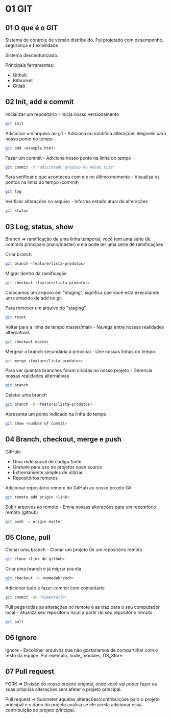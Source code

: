 # 01 GIT

## 01 O que é o GIT

Sistema de controle de versão distribuido. Foi projetado com desempenho, segurança e flexibilidade

Sistema descentralizado.

Principais ferramentas:

- Github
- Bitbucket
- Gitlab

## 02 Init, add e commit

Inicializar um repositório - Inicia nosso versionamento

```zsh
git init
```

Adicionar um arquivo ao git - Adiciona ou modifica alterações elegíveis para nosso ponto no tempo

```zsh
git add <example.html>
```

Fazer um commit - Adiciona nosso ponto na linha do tempo

```zsh
git commit -m "adicionado arquivo no nosso site"
```

Para verificar o que aconteceu com ele no último momento - Visualiza os pontos na linha do tempo (commit)

```zsh
git log
```

Verificar alterações no arquivo - Informa estado atual de alterações

```zsh
git status
```

## 03 Log, status, show

Branch => ramificação de uma linha temporal, você tem uma série de commits principais (main/master) e ela pode ter uma série de ramificações

Criar branch

```zsh
git branch <feature/lista-produtos>
```

Migrar dentro da ramificação

```zsh
git checkout <feature/lista-produtos>
```

Colocamos um arquivo em "staging", significa que você está executando um comando de add no git

Para remover um arquivo do "staging"

```zsh
git reset
```

Voltar para a linha de tempo master/main - Navega entre nossas realidades alternativas

```zsh
git checkout master
```

Mergear a branch secundária à principal - Une nossas linhas do tempo

```zsh
git merge <feature/lista-produtos>
```

Para ver quantas branches foram criadas no nosso projeto - Gerencia nossas realidades alternativas

```zsh
git branch
```

Deletar uma branch

```zsh
git branch -D <feature/lista-produtos>
```

Apresenta um ponto indicado na linha do tempo

```zsh
git show <number of commit>
```

## 04 Branch, checkout, merge e push

GitHub:

- Uma rede social de código fonte
- Gratuito para uso de projetos open source
- Extremamente simples de utilizar
- Repositórios remotos

Adicionar repositório remoto do GitHub ao nosso projeto Git

```zsh
git remote add origin <link>
```

Subir arquivos ao remoto - Envia nossas alterações para um repositório remoto (github)

```zsh
git push -u origin master
```

## 05 Clone, pull

Clonar uma branch - Clonar um projeto de um repositório remoto

```zsh
git clone <link do github>
```

Criar uma branch e já migrar pra ela

```zsh
git checkout -b <nomedabranch>
```

Adicionar tudo e fazer commit com comentário

```zsh
git commit -am "Comentário"
```

Pull pega todas as alterações no remoto e as traz para o seu computador local - Atualiza seu repositório local a partir do seu repositório remoto

```zsh
git pull
```

## 06 Ignore

Ignore - Escolcher arquivos que não gostariamos de compartilhar com o resto da equipe. Por exemplo, node_modules, DS_Store.

## 07 Pull request

FORK => Divisão do nosso projeto original, onde você vai poder fazer as suas próprias alterações sem afetar o projeto principal.

Pull request => Submeter aquelas alterações/contribuições para o projeto principal e o dono do projeto analisa se ele aceita adicionar essa contribuição ao projeto principal.
